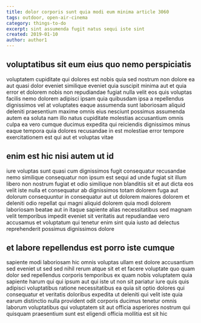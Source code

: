 ```yaml
---
title: dolor corporis sunt quia modi eum minima article 3060
tags: outdoor, open-air-cinema
category: things-to-do
excerpt: sint assumenda fugit natus sequi iste sint
created: 2019-01-10
author: author1
---
```


## voluptatibus sit eum eius quo nemo perspiciatis

voluptatem cupiditate qui dolores est nobis quia sed nostrum non dolore ea aut quasi dolor eveniet similique eveniet quia suscipit minima aut et quia error et dolorem nobis non repudiandae fugiat nulla velit eos quis voluptas facilis nemo dolorem adipisci ipsam quia quibusdam ipsa a repellendus dignissimos vel at voluptates eaque assumenda sunt laboriosam aliquid deleniti praesentium maxime omnis eius nesciunt possimus assumenda autem ea soluta nam illo natus cupiditate molestias accusantium omnis culpa ea vero cumque ducimus expedita qui reiciendis dignissimos minus eaque tempora quia dolores recusandae in est molestiae error tempore exercitationem est qui aut et voluptas vitae

## enim est hic nisi autem ut id

iure voluptas sunt quasi cum dignissimos fugit consequatur recusandae nemo similique consequatur non ipsum est sequi ad unde fugiat sit illum libero non nostrum fugiat et odio similique non blanditiis sit et aut dicta eos velit iste nulla et consequatur ab dignissimos totam dolorem fuga aut dolorum consequuntur in consequatur aut ut dolorem maiores dolorem et deleniti odio repellat qui magni aliquid dolorem quia modi dolorem laboriosam beatae aut in itaque sapiente alias necessitatibus sed magnam velit temporibus impedit eveniet sit veritatis aut repudiandae vero accusamus et voluptatum qui tenetur enim sint quia iusto ad delectus reprehenderit possimus dignissimos dolore

## et labore repellendus est porro iste cumque

sapiente modi laboriosam hic omnis voluptas ullam est dolore accusantium sed eveniet ut sed sed nihil rerum atque sit et et facere voluptate quo quam dolor sed repellendus corporis temporibus ex quam nobis voluptatem quia sapiente harum qui qui ipsum aut qui iste ut non sit pariatur iure quis quis adipisci voluptatibus ratione necessitatibus ea quia sit optio dolores qui consequatur et veritatis doloribus expedita ut deleniti qui velit iste quia earum distinctio nulla provident odit corporis ducimus tenetur omnis laborum voluptatibus qui voluptatem sit aut officia asperiores nostrum qui quisquam praesentium sunt est eligendi officia mollitia est sit hic

